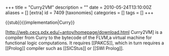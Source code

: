 +++
title = "Curry2VM"
description = ""
date = 2010-05-24T13:10:00Z
aliases = []
[extra]
id = 7409
[taxonomies]
categories = []
tags = []
+++

{{stub}}{{implementation|Curry}}

[http://web.cecs.pdx.edu/~antoy/homepage/download.html Curry2VM]
is a compiler from Curry to the bytecode of the FLVM,a virtual machine for functional logic computations. It requires [[PAKCS]], which in turn requires a [[Prolog]] compiler such as [[SICStus]] or [[SWI Prolog]].
